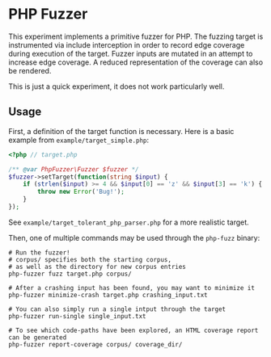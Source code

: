 PHP Fuzzer
==========

This experiment implements a primitive fuzzer for PHP. The fuzzing target is instrumented via include interception in
order to record edge coverage during execution of the target. Fuzzer inputs are mutated in an attempt to increase
edge coverage. A reduced representation of the coverage can also be rendered.

This is just a quick experiment, it does not work particularly well.

Usage
-----

First, a definition of the target function is necessary. Here is a basic example from `example/target_simple.php`:

```php
<?php // target.php

/** @var PhpFuzzer\Fuzzer $fuzzer */
$fuzzer->setTarget(function(string $input) {
    if (strlen($input) >= 4 && $input[0] == 'z' && $input[3] == 'k') {
        throw new Error('Bug!');
    }
});
```

See `example/target_tolerant_php_parser.php` for a more realistic target.

Then, one of multiple commands may be used through the `php-fuzz` binary:

```shell script
# Run the fuzzer!
# corpus/ specifies both the starting corpus,
# as well as the directory for new corpus entries
php-fuzzer fuzz target.php corpus/

# After a crashing input has been found, you may want to minimize it
php-fuzzer minimize-crash target.php crashing_input.txt

# You can also simply run a single intput through the target
php-fuzzer run-single single_input.txt

# To see which code-paths have been explored, an HTML coverage report can be generated
php-fuzzer report-coverage corpus/ coverage_dir/
```